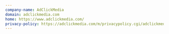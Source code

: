 ```yaml
---
company-name: AdClickMedia
domain: adclickmedia.com
home: https://www.adclickmedia.com/
privacy-policy: https://adclickmedia.com/m/privacypolicy.cgi/adclickmedia
---
```




